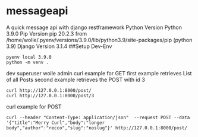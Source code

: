 # messageapi
A quick message api with django restframework
Python Version  Python 3.9.0
Pip Version  pip 20.2.3 from /home/wolle/.pyenv/versions/3.9.0/lib/python3.9/site-packages/pip (python 3.9)
Django Version 3.1.4
##Setup Dev-Env
```
pyenv local 3.9.0
python -m venv .
```
dev superuser wolle admin
curl example for GET first example retrieves List of all Posts second example retrieves the POST with id 3
```
curl http://127.0.0.1:8000/post/
curl http://127.0.0.1:8000/post/3
```
curl example for POST
```
curl --header "Content-Type: application/json"  --request POST --data '{"title":"Merry Curl","body":"longer body","author":"recco","slug":"noslug"}' http://127.0.0.1:8000/post/
```

